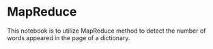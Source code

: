 # MapReduce
This notebook is to utilize MapReduce method to detect the number of words appeared in the page of a dictionary.
